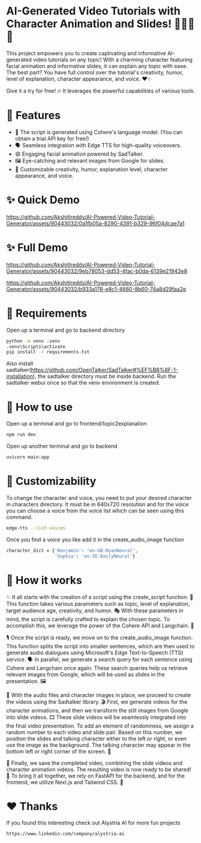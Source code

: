 # AI-Generated Video Tutorials with Character Animation and Slides! 🎥🤖📝🎨

This project empowers you to create captivating and informative AI-generated video tutorials on any topic! With a charming character featuring facial animation and informative slides, it can explain any topic with ease. The best part? You have full control over the tutorial's creativity, humor, level of explanation, character appearance, and voice. ❤️✨

Give it a try for free! 🔥 It leverages the powerful capabilities of various tools.

# 🚀 Features
- 🧠 The script is generated using Cohere's language model. (You can obtain a trial API key for free!)
- 🗣️ Seamless integration with Edge TTS for high-quality voiceovers.
- 😄 Engaging facial animation powered by SadTalker.
- 🖼️ Eye-catching and relevant images from Google for slides.
- 🎨 Customizable creativity, humor, explanation level, character appearance, and voice.

# ✨ Quick Demo


https://github.com/AkshitIreddy/AI-Powered-Video-Tutorial-Generator/assets/90443032/0a1fb05a-8290-4391-b329-96f04dcae7a1


# ✨ Full Demo


https://github.com/AkshitIreddy/AI-Powered-Video-Tutorial-Generator/assets/90443032/9eb78053-dd53-4fac-b0da-6139e21943e8


https://github.com/AkshitIreddy/AI-Powered-Video-Tutorial-Generator/assets/90443032/b933a178-e8c1-4660-8b60-74a8d29faa2e


# 🚨 Requirements
Open up a terminal and go to backend directory
```sh
python -m venv .venv
.venv\Scripts\activate
pip install -r requirements.txt
```
Also install sadtalker(https://github.com/OpenTalker/SadTalker#%EF%B8%8F-1-installation), the sadtalker directory must be inside backend. Run the sadtalker webui once so that the venv environment is created.

# 🔌 How to use

Open up a terminal and go to frontend/topic2explanation
```sh
npm run dev
```
Open up another terminal and go to backend
```sh
uvicorn main:app
```

# 🎨 Customizability 
To change the character and voice, you need to put your desired character in characters directory. It must be in 640x720 resolution and for the voice you can choose a voice from the voice list which can be seen using this command.

```sh
edge-tts --list-voices
```

Once you find a voice you like add it in the create_audio_image function 
```sh
character_dict = {'Benjamin': "en-GB-RyanNeural",
                  'Sophia': 'en-IE-EmilyNeural'}
``` 

# 📝 How it works
✨ It all starts with the creation of a script using the create_script function. 📜 This function takes various parameters such as topic, level of explanation, target audience age, creativity, and humor. 🎭 With these parameters in mind, the script is carefully crafted to explain the chosen topic. To accomplish this, we leverage the power of the Cohere API and Langchain. 🤝

🎙️ Once the script is ready, we move on to the create_audio_image function. This function splits the script into smaller sentences, which are then used to generate audio dialogues using Microsoft's Edge Text-to-Speech (TTS) service. 🗣️ In parallel, we generate a search query for each sentence using Cohere and Langchain once again. These search queries help us retrieve relevant images from Google, which will be used as slides in the presentation. 🖼️

🎥 With the audio files and character images in place, we proceed to create the videos using the Sadtalker library. 🎬 First, we generate videos for the character animations, and then we transform the still images from Google into slide videos. 🎞️ These slide videos will be seamlessly integrated into the final video presentation. To add an element of randomness, we assign a random number to each video and slide pair. Based on this number, we position the slides and talking character either to the left or right, or even use the image as the background. The talking character may appear in the bottom left or right corner of the screen. 🎯

📼 Finally, we save the completed video, combining the slide videos and character animation videos. The resulting video is now ready to be shared! 🎉 To bring it all together, we rely on FastAPI for the backend, and for the frontend, we utilize Next.js and Tailwind CSS. 🚀

# ❤️ Thanks
If you found this interesting check out Alystria AI for more fun projects
```sh
https://www.linkedin.com/company/alystria-ai
```



